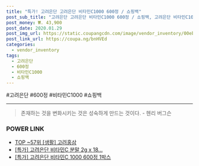 ```yaml
--- 
title: "특가! 고려은단 고려은단 비타민C1000 600정 / 쇼핑백" 
post_sub_title: "고려은단 고려은단 비타민C1000 600정 / 쇼핑백, 고려은단 비타민C1000  600정" 
post_money: ₩. 43,900 
post_date: 2020.01.29 
post_img_url: https://static.coupangcdn.com/image/vendor_inventory/00eb/cbdf19b28f7d058a3d783b60fc767d1a0b9aef0b9c8218bd08a5651a60d4.jpg 
post_link_url: https://coupa.ng/bnHVEd 
categories: 
  - vendor_inventory 
tags: 
  - 고려은단 
  - 600정 
  - 비타민C1000 
  - 쇼핑백 
--- 
```

  #고려은단 #600정 #비타민C1000 #쇼핑백 
<hr> 

> 존재하는 것을 변화시키는 것은 성숙하게 만드는 것이다. - 헨리 버그슨 


### POWER LINK

* <a href="https://blog.naver.com/fasyy4321/221778671759" target="_blank"> TOP ~57위 [생활] 고려홍삼</a>
* <a href="https://blog.naver.com/santokki14/221789592405" target="_blank">[특가] 고려은단 비타민C 분말 2g x 18...</a>
* <a href="https://blog.naver.com/sakai111/221788962864" target="_blank">[특가] 고려은단 비타민C 1000 600정 1박스</a>
